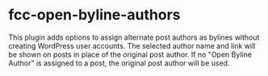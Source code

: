 # fcc-open-byline-authors
This plugin adds options to assign alternate post authors as bylines without creating WordPress user accounts. The selected author name and link will be shown on posts in place of the original post author. If no "Open Byline Author" is assigned to a post, the original post author will be used.

